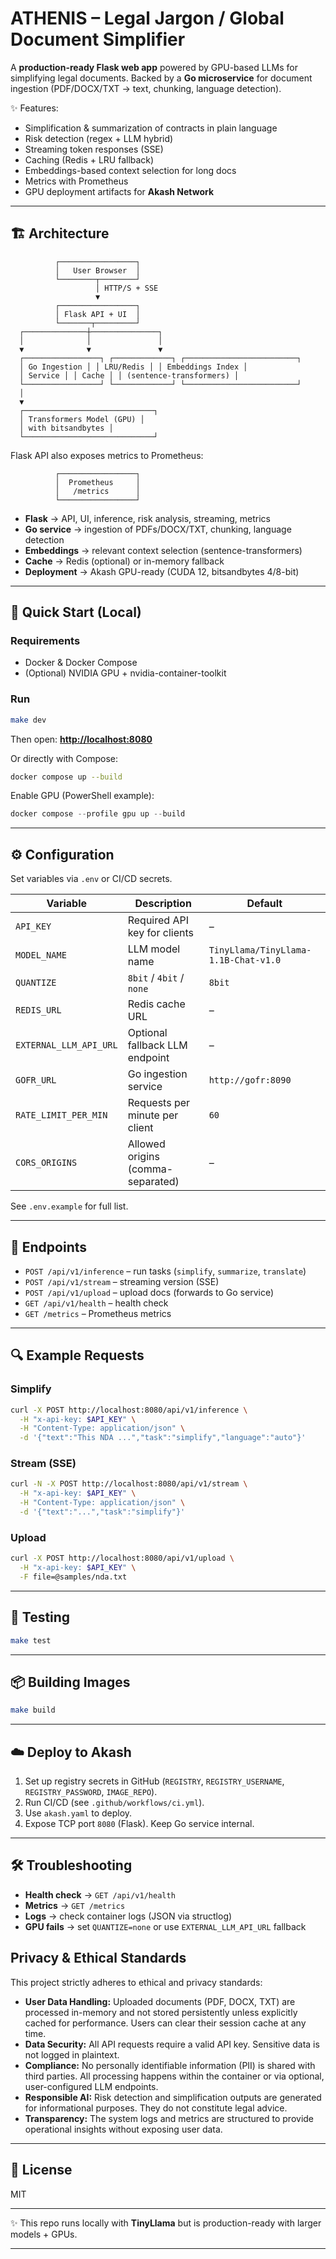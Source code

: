 # ATHENIS – Legal Jargon / Global Document Simplifier

A **production-ready Flask web app** powered by GPU-based LLMs for simplifying legal documents.
Backed by a **Go microservice** for document ingestion (PDF/DOCX/TXT → text, chunking, language detection).

✨ Features:

* Simplification & summarization of contracts in plain language
* Risk detection (regex + LLM hybrid)
* Streaming token responses (SSE)
* Caching (Redis + LRU fallback)
* Embeddings-based context selection for long docs
* Metrics with Prometheus
* GPU deployment artifacts for **Akash Network**

---

## 🏗️ Architecture

              ┌─────────────────┐
              │   User Browser  │
              └────────┬────────┘
                       │ HTTP/S + SSE
                       ▼
              ┌─────────────────┐
              │ Flask API + UI  │
              └───────┬─────────┘
      ┌──────────────┼───────────────┐
      │              │               │
      ▼              ▼               ▼
      ┌─────────────────┐ ┌─────────────┐ ┌─────────────────────────┐
      │ Go Ingestion │ │ LRU/Redis │ │ Embeddings Index │
      │ Service │ │ Cache │ │ (sentence-transformers) │
      └─────────────────┘ └─────────────┘ └─────────────────────────┘
      │
      ▼
      ┌─────────────────────────────┐
      │ Transformers Model (GPU) │
      │ with bitsandbytes │
      └─────────────────────────────┘

Flask API also exposes metrics to Prometheus:

              ┌─────────────────┐
              │  Prometheus     │
              │   /metrics      │
              └─────────────────┘

* **Flask** → API, UI, inference, risk analysis, streaming, metrics
* **Go service** → ingestion of PDFs/DOCX/TXT, chunking, language detection
* **Embeddings** → relevant context selection (sentence-transformers)
* **Cache** → Redis (optional) or in-memory fallback
* **Deployment** → Akash GPU-ready (CUDA 12, bitsandbytes 4/8-bit)

---

## 🚀 Quick Start (Local)

### Requirements

* Docker & Docker Compose
* (Optional) NVIDIA GPU + nvidia-container-toolkit

### Run

```bash
make dev
```

Then open: **[http://localhost:8080](http://localhost:8080)**

Or directly with Compose:

```bash
docker compose up --build
```

Enable GPU (PowerShell example):

```powershell
docker compose --profile gpu up --build
```

---

## ⚙️ Configuration

Set variables via `.env` or CI/CD secrets.

| Variable               | Description                       | Default                              |
| ---------------------- | --------------------------------- | ------------------------------------ |
| `API_KEY`              | Required API key for clients      | –                                    |
| `MODEL_NAME`           | LLM model name                    | `TinyLlama/TinyLlama-1.1B-Chat-v1.0` |
| `QUANTIZE`             | `8bit` / `4bit` / `none`          | `8bit`                               |
| `REDIS_URL`            | Redis cache URL                   | –                                    |
| `EXTERNAL_LLM_API_URL` | Optional fallback LLM endpoint    | –                                    |
| `GOFR_URL`             | Go ingestion service              | `http://gofr:8090`                   |
| `RATE_LIMIT_PER_MIN`   | Requests per minute per client    | `60`                                 |
| `CORS_ORIGINS`         | Allowed origins (comma-separated) | –                                    |

See `.env.example` for full list.

---

## 📡 Endpoints

* `POST /api/v1/inference` – run tasks (`simplify`, `summarize`, `translate`)
* `POST /api/v1/stream` – streaming version (SSE)
* `POST /api/v1/upload` – upload docs (forwards to Go service)
* `GET /api/v1/health` – health check
* `GET /metrics` – Prometheus metrics

---

## 🔍 Example Requests

### Simplify

```bash
curl -X POST http://localhost:8080/api/v1/inference \
  -H "x-api-key: $API_KEY" \
  -H "Content-Type: application/json" \
  -d '{"text":"This NDA ...","task":"simplify","language":"auto"}'
```

### Stream (SSE)

```bash
curl -N -X POST http://localhost:8080/api/v1/stream \
  -H "x-api-key: $API_KEY" \
  -H "Content-Type: application/json" \
  -d '{"text":"...","task":"simplify"}'
```

### Upload

```bash
curl -X POST http://localhost:8080/api/v1/upload \
  -H "x-api-key: $API_KEY" \
  -F file=@samples/nda.txt
```

---

## 🧪 Testing

```bash
make test
```

---

## 📦 Building Images

```bash
make build
```

---

## ☁️ Deploy to Akash

1. Set up registry secrets in GitHub (`REGISTRY`, `REGISTRY_USERNAME`, `REGISTRY_PASSWORD`, `IMAGE_REPO`).
2. Run CI/CD (see `.github/workflows/ci.yml`).
3. Use `akash.yaml` to deploy.
4. Expose TCP port `8080` (Flask). Keep Go service internal.

---

## 🛠️ Troubleshooting

* **Health check** → `GET /api/v1/health`
* **Metrics** → `GET /metrics`
* **Logs** → check container logs (JSON via structlog)
* **GPU fails** → set `QUANTIZE=none` or use `EXTERNAL_LLM_API_URL` fallback

## Privacy & Ethical Standards

This project strictly adheres to ethical and privacy standards:

- **User Data Handling:** Uploaded documents (PDF, DOCX, TXT) are processed in-memory and not stored persistently unless explicitly cached for performance. Users can clear their session cache at any time.
- **Data Security:** All API requests require a valid API key. Sensitive data is not logged in plaintext.
- **Compliance:** No personally identifiable information (PII) is shared with third parties. All processing happens within the container or via optional, user-configured     LLM endpoints.
- **Responsible AI:** Risk detection and simplification outputs are generated for informational purposes. They do not constitute legal advice.
- **Transparency:** The system logs and metrics are structured to provide operational insights without exposing user data.

---

## 📜 License

MIT

---

✨ This repo runs locally with **TinyLlama** but is production-ready with larger models + GPUs.

---
